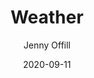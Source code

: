 ---
title: "Weather"
author: "Jenny Offill"
isbn: "1783784768"
isbn13: "9781783784769"
rating: "4"
publisher: "Granta Books"
pages: "224"
publishYear: "2020"
read: "2020"
goodreads_id: "49085800"
language: "en"
date: "2020-09-11"
---